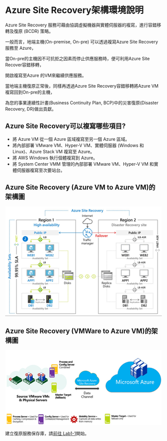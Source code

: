 # Azure Site Recovery架構環境說明

Azure Site Recovery 服務可藉由協調虛擬機器與實體伺服器的複寫，進行容錯移轉及復原 (BCDR) 策略。<br>

一般而言，地端主機(On-premise, On-pre) 可以透過複寫Azure Site Recovery服務至 Azure，<br>

當On-pre的主機因不可抗拒之因素而停止供應服務時，便可利用Azure Site Recover容錯移轉，

開啟複寫至Azure 的VM來繼續供應服務。

當地端主機復原正常後，同樣再透過Azure Site Recovery容錯移轉將Azure VM複寫回到On-pre的主機，<br>

為您的事業連續性計畫(Business Continuity Plan, BCP)中的災害復原(Disaster Recovery, DR)做出貢獻。<br>

## Azure Site Recovery可以複寫哪些項目?

- 將 Azure VM 從一個 Azure 區域複寫至另一個 Azure 區域。<br>
- 將內部部署 VMware VM、Hyper-V VM、實體伺服器 (Windows 和 Linux)、Azure Stack VM 複寫至 Azure。<br>
- 將 AWS Windows 執行個體複寫到 Azure。<br>
- 將 System Center VMM 管理的內部部署 VMware VM、Hyper-V VM 和實體伺服器複寫至次要站台。<br>

## Azure Site Recovery (Azure VM to Azure VM)的架構圖

![GITHUB](https://github.com/MarkChang-Core/ASR-VMWare/blob/main/Image/architect1.jpg)


## Azure Site Recovery (VMWare to Azure VM)的架構圖

![GITHUB](https://github.com/MarkChang-Core/ASR-VMWare/blob/main/Image/architect1.1.jpg)

建立復原服務保存庫，請[前往 Lab1-1](https://g)開始。<br>
